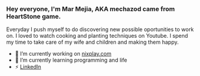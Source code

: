 ### Hey everyone, I'm Mar Mejia, AKA mechazod came from HeartStone game.

Everyday I push myself to do discovering new possible oportunities to work on. I loved to watch cooking and planting techniques on Youtube.
I spend my time to take care of my wife and children and making them happy.

- 🔭 I’m currently working on [nixplay.com](https://www.nixplay.com)
- 🌱 I’m currently learning programming and life
- ⚡ [LinkedIn](https://www.linkedin.com/in/mar-mejia-b3b160a0/)


<!--
**mechazod/mechazod** is a ✨ _special_ ✨ repository because its `README.md` (this file) appears on your GitHub profile.


Here are some ideas to get you started:

- 🔭 I’m currently working on ...
- 🌱 I’m currently learning ...
- 👯 I’m looking to collaborate on ...
- 🤔 I’m looking for help with ...
- 💬 Ask me about ...
- 📫 How to reach me: ...
- 😄 Pronouns: ...
- ⚡ Fun fact: ...
-->
